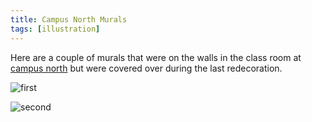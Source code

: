 ```yaml
---
title: Campus North Murals
tags: [illustration]
---
```


Here are a couple of murals that were on the walls in the class room at <a href="http://campusnorth.co.uk/">campus north</a>
but were covered over during the last redecoration.

![first](/assets/img/posts/campus-north-murals/campus-north-mural-1.png)

![second](/assets/img/posts/campus-north-murals/campus-north-mural-2.png)
